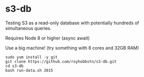 # s3-db
Testing S3 as a read-only database with potentially hundreds of simultaneous queries.

Requires Node 8 or higher (async await)

Use a big machine!  (try something with 8 cores and 32GB RAM)


```
sudo yum install -y git
git clone https://github.com/royhobbstn/s3-db.git
cd s3-db
bash run-data.sh 2015
```
